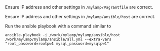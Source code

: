 Ensure IP address and other settings in ````/mylamp/Vagrantfile```` are correct.

Ensure IP address and other settings in ````/mylamp/ansible/host```` are correct.



Run the ansible playbook with a command similar to

````
ansible-playbook -i /work/mylamp/mylamp/ansible/host /work/mylamp/mylamp/ansible/all.yml --extra-vars "root_password=rootpw1 mysql_password=mysqlpw1"
````